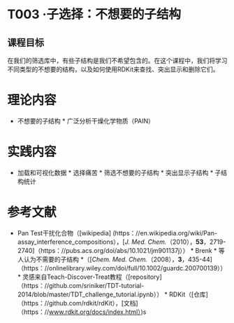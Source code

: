 # T003 ·子选择：不想要的子结构

## 课程目标

在我们的筛选库中，有些子结构是我们不希望包含的。在这个课程中，我们将学习不同类型的不想要的结构，以及如何使用RDKit来查找、突出显示和删除它们。

# 理论内容

* 不想要的子结构 * 广泛分析干燥化学物质（PAIN）

# 实践内容

* 加载和可视化数据 * 选择痛苦 * 筛选不想要的子结构 * 突出显示子结构 * 子结构统计

# 参考文献

* Pan Test干扰化合物（[wikipedia] (https：//en.wikipedia.org/wiki/Pan-assay_interference_compositions），[_J. Med. Chem._（2010），**53**，2719-2740]（https：//pubs.acs.org/doi/abs/10.1021/jm901137j）） * Brenk * 等人认为不需要的子结构 *（[_Chem. Med. Chem._（2008），**3**，435-44]（https：//onlinelibrary.wiley.com/doi/full/10.1002/guardc.200700139）） * 灵感来自Teach-Discover-Treat教程（[repository]（https：//github.com/sriniker/TDT-tutorial-2014/blob/master/TDT_challenge_tutorial.ipynb）） * RDKit（[仓库]（https：//github.com/rdkit/rdKit），[文档]（https：//www.rdkit.org/docs/index.html）)s